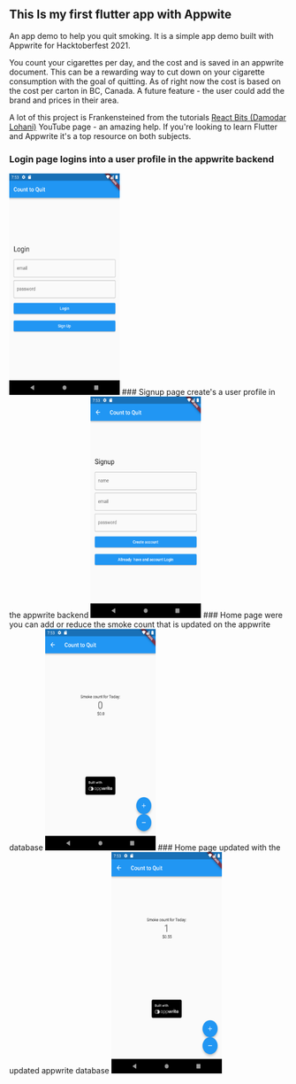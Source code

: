 ## This Is my first flutter app with Appwite
An app demo to help you quit smoking. 
It is a simple app demo built with Appwrite for Hacktoberfest 2021.

You count your cigarettes per day, and the cost and is saved in an appwrite document. This can be a rewarding way to cut down on your cigarette consumption with the goal of quitting.
As of right now the cost is based on the cost per carton in BC, Canada. A future feature - the user could add the brand and prices in their area.

A lot of this project is Frankensteined from the tutorials [React Bits (Damodar Lohani)](https://www.youtube.com/c/ReactBits) YouTube page - an amazing help. If you're looking to 
learn Flutter and Appwrite it's a top resource on both subjects.


### Login page logins into a user profile in the appwrite backend

<img src="./images/Login.png" width="200" height="400" />
### Signup page create's a user profile in the appwrite backend

<img src="./images/Signup.png" width="200" height="400" />
### Home page were you can add or reduce the smoke count that is updated on the appwrite database

<img src="./images/home_clear.png" width="200" height="400" />
### Home page updated with the updated appwrite database

<img src="./images/home_addSmoke.png" width="200" height="400" />
